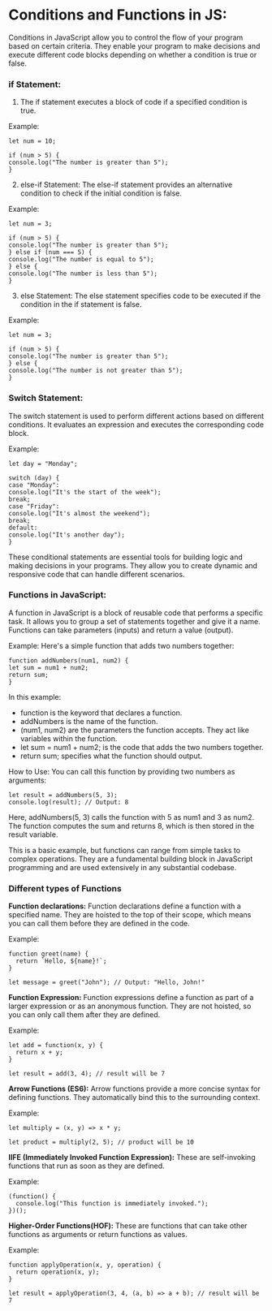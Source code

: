 # Conditions and Functions in JS:

Conditions in JavaScript allow you to control the flow of your program based on certain criteria. They enable your program to make decisions and execute different code blocks depending on whether a condition is true or false.

### if Statement:

1. The if statement executes a block of code if a specified condition is true.

Example:

```
let num = 10;

if (num > 5) {
console.log("The number is greater than 5");
}
```

2. else-if Statement:
   The else-if statement provides an alternative condition to check if the initial condition is false.

Example:

```
let num = 3;

if (num > 5) {
console.log("The number is greater than 5");
} else if (num === 5) {
console.log("The number is equal to 5");
} else {
console.log("The number is less than 5");
}
```

3. else Statement:
   The else statement specifies code to be executed if the condition in the if statement is false.

Example:

```
let num = 3;

if (num > 5) {
console.log("The number is greater than 5");
} else {
console.log("The number is not greater than 5");
}
```

### Switch Statement:

The switch statement is used to perform different actions based on different conditions. It evaluates an expression and executes the corresponding code block.

Example:

```
let day = "Monday";

switch (day) {
case "Monday":
console.log("It's the start of the week");
break;
case "Friday":
console.log("It's almost the weekend");
break;
default:
console.log("It's another day");
}
```

These conditional statements are essential tools for building logic and making decisions in your programs. They allow you to create dynamic and responsive code that can handle different scenarios.

### Functions in JavaScript:

A function in JavaScript is a block of reusable code that performs a specific task. It allows you to group a set of statements together and give it a name. Functions can take parameters (inputs) and return a value (output).

Example: Here's a simple function that adds two numbers together:

```
function addNumbers(num1, num2) {
let sum = num1 + num2;
return sum;
}
```

In this example:

- function is the keyword that declares a function.
- addNumbers is the name of the function.
- (num1, num2) are the parameters the function accepts. They act like variables within the function.
- let sum = num1 + num2; is the code that adds the two numbers together.
- return sum; specifies what the function should output.

How to Use:
You can call this function by providing two numbers as arguments:

```
let result = addNumbers(5, 3);
console.log(result); // Output: 8
```

Here, addNumbers(5, 3) calls the function with 5 as num1 and 3 as num2. The function computes the sum and returns 8, which is then stored in the result variable.

This is a basic example, but functions can range from simple tasks to complex operations. They are a fundamental building block in JavaScript programming and are used extensively in any substantial codebase.

### Different types of Functions

**Function declarations:**
Function declarations define a function with a specified name. They are hoisted to the top of their scope, which means you can call them before they are defined in the code.

Example:

```
function greet(name) {
  return `Hello, ${name}!`;
}

let message = greet("John"); // Output: "Hello, John!"
```

**Function Expression:**
Function expressions define a function as part of a larger expression or as an anonymous function. They are not hoisted, so you can only call them after they are defined.

Example:

```
let add = function(x, y) {
  return x + y;
}

let result = add(3, 4); // result will be 7
```

**Arrow Functions (ES6):**
Arrow functions provide a more concise syntax for defining functions. They automatically bind this to the surrounding context.

Example:

```
let multiply = (x, y) => x * y;

let product = multiply(2, 5); // product will be 10
```

**IIFE (Immediately Invoked Function Expression):**
These are self-invoking functions that run as soon as they are defined.

Example:

```
(function() {
  console.log("This function is immediately invoked.");
})();
```

**Higher-Order Functions(HOF):**
These are functions that can take other functions as arguments or return functions as values.

Example:

```
function applyOperation(x, y, operation) {
  return operation(x, y);
}

let result = applyOperation(3, 4, (a, b) => a + b); // result will be 7
```
